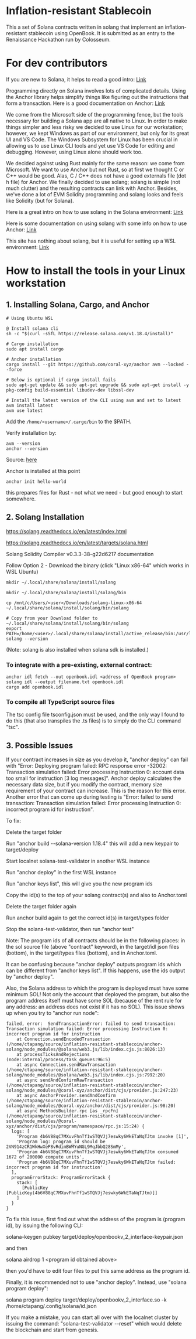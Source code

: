 # Inflation-resistant Stablecoin

This a set of Solana contracts written in solang that implement an inflation-resistant stablecoin using OpenBook. It is submitted as an entry to the Renaissance Hackathon run by Colosseum.

# For dev contributors

If you are new to Solana, it helps to read a good intro: [Link](https://www.helius.dev/blog/the-solana-programming-model-an-introduction-to-developing-on-solana)

Programming directly on Solana involves lots of complicated details. Using the Anchor library helps simplify things like figuring out the instructions that form a transaction. Here is a good documentation on Anchor: [Link](https://book.anchor-lang.com/)

We come from the Microsoft side of the programming fence, but the tools necessary for building a Solana app are all native to Linux. In order to make things simpler and less risky we decided to use Linux for our workstation; however, we kept Windows as part of our environment, but only for its great UI and VS Code. The Windows Subsystem for Linux has been crucial in allowing us to use Linux CLI tools and yet use VS Code for editing and debugging. However, using Linux alone should work too.

We decided against using Rust mainly for the same reason: we come from Microsoft. We want to use Anchor but not Rust, so at first we thought C or C++ would be good. Alas, C / C++ does not have a good externals file (dot h file) for Anchor. We finally decided to use solang; solang is simple (not much clutter) and the resulting contracts can link with Anchor. Besides, we've done a lot of EVM Solidity programming and solang looks and feels like Solidity (but for Solana).

Here is a great intro on how to use solang in the Solana environment: [Link](https://solidityonsolana.one/CourseContent)

Here is some documentation on using solang with some info on how to use Anchor: [Link](https://solang.readthedocs.io/en/v0.3.3/targets/solana.html)

This site has nothing about solang, but it is useful for setting up a WSL environment:
[Link](https://www.helius.dev/blog/an-introduction-to-anchor-a-beginners-guide-to-building-solana-programs)


# How to install the tools in your Linux workstation

## 1. Installing Solana, Cargo, and Anchor

```shell
# Using Ubuntu WSL

@ Install solana cli
sh -c "$(curl -sSfL https://release.solana.com/v1.18.4/install)"

# Cargo installation
sudo apt install cargo

# Anchor installation
cargo install --git https://github.com/coral-xyz/anchor avm --locked --force

# Below is optional if cargo install fails
sudo apt-get update && sudo apt-get upgrade && sudo apt-get install -y pkg-config build-essential libudev-dev libssl-dev

# Install the latest version of the CLI using avm and set to latest
avm install latest
avm use latest
```

Add the `/home/<username>/.cargo/bin` to the $PATH.

Verify installation by:

```shell
avm --version
anchor --version
```

Source: [here](https://www.anchor-lang.com/docs/installation)

Anchor is installed at this point

```shell
anchor init hello-world
```

this prepares files for Rust - not what we need - but good enough to start somewhere.

## 2. Solang Installation

https://solang.readthedocs.io/en/latest/index.html

https://solang.readthedocs.io/en/latest/targets/solana.html

Solang Solidity Compiler v0.3.3-38-g22d6217 documentation

Follow Option 2 - Download the binary
(click "Linux x86-64" which works in WSL Ubuntu)

```shell
mkdir ~/.local/share/solana/install/solang

mkdir ~/.local/share/solana/install/solang/bin

cp /mnt/c/Users/<user>/Downloads/solang-linux-x86-64 ~/.local/share/solana/install/solang/bin/solang

# Copy from your Download folder to ~/.local/share/solana/install/solang/bin/solang
export PATH=/home/<user>/.local/share/solana/install/active_release/bin:/usr/local/sbin:/usr/local/bin:/usr/sbin:/usr/bin:/sbin:/bin:/usr/games:/usr/local/games:/usr/lib/wsl/lib:~/.local/share/solana/install/solang/bin/solang
solang --version
```

(Note: solang is also installed when solana sdk is installed.)

### To integrate with a pre-existing, external contract:

```shell
anchor idl fetch --out openbook.idl <address of OpenBook program>
solang idl --output filename.txt openbook.idl
cargo add openbook.idl
```

### To compile all TypeScript source files

The tsc config file tsconfig.json must be used, and the only way I found to do this (that also transpiles the .ts files) is to simply do the CLI command "tsc".

## 3. Possible Issues

If your contract increases in size as you develop it, "anchor deploy" can fail with "Error: Deploying program failed: RPC response error -32002: Transaction simulation failed: Error processing Instruction 0: account data too small for instruction [3 log messages]". Anchor deploy calculates the necessary data size, but if you modify the contract, memory size requirement of your contract can increase. This is the reason for this error. Another error that can come up during testing is "Error: failed to send transaction: Transaction simulation failed: Error processing Instruction 0: incorrect program id for instruction".

To fix:

Delete the target folder

Run "anchor build --solana-version 1.18.4" this will add a new keypair to target/deploy

Start localnet solana-test-validator in another WSL instance

Run "anchor deploy" in the first WSL instance

Run "anchor keys list", this will give you the new program ids

Copy the id(s) to the top of your solang contract(s) and also to Anchor.toml

Delete the target folder again

Run anchor build again to get the correct id(s) in target/types folder

Stop the solana-test-validator, then run "anchor test"

Note: The program ids of all contracts should be in the following places:
in the sol source file (above "contract" keyword), in the target/idl json files (bottom), in the target/types files (bottom), and in Anchor.toml.

It can be confusing because "anchor deploy" outputs program ids which can be different from "anchor keys list". If this happens, use the ids output by "anchor deploy".

Also, the Solana address to which the program is deployed must have some minimum SOL! Not only the account that deployed the program, but also the program address itself must have some SOL (because of the rent rule for any address: an address does not exist if it has no SOL). This issue shows up when you try to "anchor run node":

```
failed, error:  SendTransactionError: failed to send transaction: Transaction simulation failed: Error processing Instruction 0: incorrect program id for instruction
    at Connection.sendEncodedTransaction (/home/ctapang/source/inflation-resistant-stablecoin/anchor-solang/node_modules/@solana/web3.js/lib/index.cjs.js:8026:13)
    at processTicksAndRejections (node:internal/process/task_queues:96:5)
    at async Connection.sendRawTransaction (/home/ctapang/source/inflation-resistant-stablecoin/anchor-solang/node_modules/@solana/web3.js/lib/index.cjs.js:7992:20)
    at async sendAndConfirmRawTransaction (/home/ctapang/source/inflation-resistant-stablecoin/anchor-solang/node_modules/@coral-xyz/anchor/dist/cjs/provider.js:247:23)
    at async AnchorProvider.sendAndConfirm (/home/ctapang/source/inflation-resistant-stablecoin/anchor-solang/node_modules/@coral-xyz/anchor/dist/cjs/provider.js:98:20)
    at async MethodsBuilder.rpc [as _rpcFn] (/home/ctapang/source/inflation-resistant-stablecoin/anchor-solang/node_modules/@coral-xyz/anchor/dist/cjs/program/namespace/rpc.js:15:24) {
  logs: [
    'Program 4b6V88qC7MXuvFhnTf1wSTQVJj7eswky6WkETaNqTJtm invoke [1]',
    'Program log: program_id should be 2VN914zCR1WkHwXeP8vRdimBWMYuNGL9MqJbbQ28SmMy',
    'Program 4b6V88qC7MXuvFhnTf1wSTQVJj7eswky6WkETaNqTJtm consumed 1672 of 200000 compute units',
    'Program 4b6V88qC7MXuvFhnTf1wSTQVJj7eswky6WkETaNqTJtm failed: incorrect program id for instruction'
  ],
  programErrorStack: ProgramErrorStack {
    stack: [
      [PublicKey [PublicKey(4b6V88qC7MXuvFhnTf1wSTQVJj7eswky6WkETaNqTJtm)]]
    ]
  }
}
```
To fix this issue, first find out what the address of the program is (program id), by issuing the following CLI:

solana-keygen pubkey target/deploy/openbookv_2_interface-keypair.json

and then

solana airdrop 1 \<program id obtained above\>

then you'd have to edit four files to put this same address as the program id.

Finally, it is recommended not to use "anchor deploy". Instead, use "solana program deploy":

solana program deploy target/deploy/openbookv_2_interface.so  -k /home/ctapang/.config/solana/id.json

If you make a mistake, you can start all over with the localnet cluster by issuing the command: "solana-test-validator --reset" which would delete the blockchain and start from genesis.
